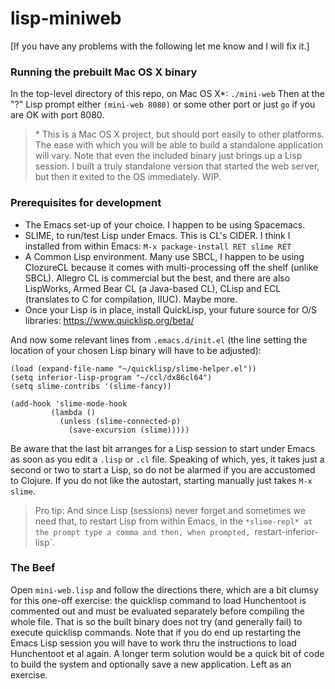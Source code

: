 # lisp-miniweb
[If you have any problems with the following let me know and I will fix it.]
### Running the prebuilt Mac OS X binary
In the top-level directory of this repo, on Mac OS X\*: `./mini-web` Then at the "?" Lisp prompt either `(mini-web 8080)` or some other port or just `go` if you are OK with port 8080.
> \* This is a Mac OS X project, but should port easily to other platforms. The ease with which you will be able to build a standalone application will vary. Note that even the included binary just brings up a Lisp session. I built a truly standalone version that started the web server, but then it exited to the OS immediately. WIP.

### Prerequisites for development
 * The Emacs set-up of your choice. I happen to be using Spacemacs.
 * SLIME, to run/test Lisp under Emacs. This is CL's CIDER. I think I installed from within Emacs: `M-x package-install RET slime RET`
 * A Common Lisp environment. Many use SBCL, I happen to be using ClozureCL because it comes with multi-processing off the shelf (unlike SBCL). Allegro CL is commercial but the best, and there are also LispWorks, Armed Bear CL (a Java-based CL), CLisp and ECL (translates to C for compilation, IIUC). Maybe more.
 * Once your Lisp is in place, install QuickLisp, your future source for O/S libraries: https://www.quicklisp.org/beta/
 
 
 And now some relevant lines from `.emacs.d/init.el` (the line setting the location of your chosen Lisp binary will have to be adjusted):
 ```elisp
 (load (expand-file-name "~/quicklisp/slime-helper.el"))
(setq inferior-lisp-program "~/ccl/dx86cl64")
(setq slime-contribs '(slime-fancy))

(add-hook 'slime-mode-hook
          (lambda ()
            (unless (slime-connected-p)
              (save-excursion (slime)))))
```
Be aware that the last bit arranges for a Lisp session to start under Emacs as soon as you edit a `.lisp` or `.cl` file. Speaking of which, yes, it takes just a second or two to start a Lisp, so do not be alarmed if you are accustomed to Clojure. If you do not like the autostart, starting manually just takes `M-x slime`.

> Pro tip: And since Lisp (sessions) never forget and sometimes we need that, to restart Lisp from within Emacs, in the `*slime-repl* at the prompt type a comma and then, when prompted, `restart-inferior-lisp`.

### The Beef
Open `mini-web.lisp` and follow the directions there, which are a bit clumsy for this one-off exercise: the quicklisp command to load Hunchentoot is commented out and must be evaluated separately before compiling the whole file. That is so the built binary does not try (and generally fail) to execute quicklisp commands. Note that if you do end up restarting the Emacs Lisp session you will have to work thru the instructions to load Hunchentoot et al again. A longer term solution would be a quick bit of code to build the system and optionally save a new application. Left as an exercise.
